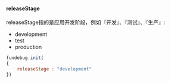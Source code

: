 #### releaseStage

releaseStage指的是应用开发阶段，例如『开发』、『测试』、『生产』:

- development
- test
- production


```javascript
fundebug.init(
{
    releaseStage : "development"
})
```